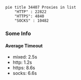 
```mermaid
pie title 34407 Proxies in list
    "HTTP" : 22822
    "HTTPS": 4840
    "SOCKS" : 10482
```

### Some Info
#### Average Timeout

- mixed: 2.5s
- http: 1.2s
- https: 8.6s
- socks: 6.6s